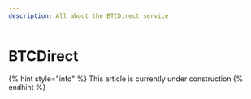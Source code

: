 ```yaml
---
description: All about the BTCDirect service
---
```


# BTCDirect

{% hint style="info" %}
This article is currently under construction
{% endhint %}
